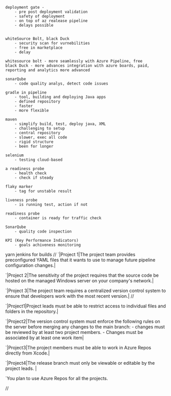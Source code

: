     deployment gate -
        - pre post deployment validation
        - safety of deployment
        - on top of az realease pipeline
        - delays possible


    whiteSource Bolt, black Duck
        - security scan for vurnebilities
        - free in marketplace
        - delay 

    whitesource bolt - more seamlessly with Azure Pipeline, free
    black Duck - more advances integration with azure boards, paid, reporting and analytics more advanced  
    
    sonarQube
        - code quality analys, detect code issues
    
    gradle in pipeline
        - tool, building and deploying Java apps
        - defined repository
        - faster
        - more flexible

    maven
        - simplify build, test, deploy java, XML
        - challenging to setup
        - central repository
        - slower, exec all code 
        - rigid structure 
        - been for longer

    selenium
        - testing cloud-based

    a readiness probe
        - health check
        - check if steady 

    flaky marker
        - tag for unstable result 

    liveness probe
        - is running test, action if not 

    readiness probe
        - container is ready for traffic check 

    SonarQube
        - quality code inspection

    KPI (Key Performance Indicators)
        - goals achiveness monitoring


yarn
jenkins for builds
//
`|Project 1|The project team provides preconfigured YAML files that it wants to use to manage future pipeline configuration changes.|

`|Project 2|The sensitivity of the project requires that the source code be hosted on the managed Windows server on your company's network.|

`|Project 3|The project team requires a centralized version control system to ensure that developers work with the most recent version.|
//


`|Project1|Project leads must be able to restrict access to individual files and folders in the repository.|

`|Project2|The version control system must enforce the following rules on the server before merging any changes to the main branch: - changes must be reviewed by at least two project members. - Changes must be associated by at least one work item|

`|Project3|The project members must be able to work in Azure Repos directly from Xcode.|

`|Project4|The release branch must only be viewable or editable by the project leads. |

`You plan to use Azure Repos for all the projects.

//